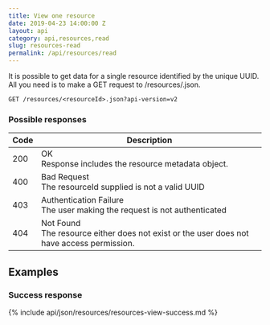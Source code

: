 ```yaml
---
title: View one resource
date: 2019-04-23 14:00:00 Z
layout: api
category: api,resources,read
slug: resources-read
permalink: /api/resources/read
---
```

It is possible to get data for a single resource identified by the unique UUID. All you need is to make a GET request to /resources/<resourceId>.json.

```
GET /resources/<resourceId>.json?api-version=v2
```

### Possible responses

<table class="table-parameters">
    <thead>
        <tr>
            <th>Code</th>
            <th>Description</th>
        </tr>
    </thead>
    <tbody>
        <tr>
            <td>200</td>
            <td>OK<br/>
            Response includes the resource metadata object.</td>
        </tr>
        <tr>
            <td>400</td>
            <td>Bad Request<br/>
            The resourceId supplied is not a valid UUID</td>
        </tr>
        <tr>
            <td>403</td>
            <td>Authentication Failure<br/>
            The user making the request is not authenticated</td>
        </tr>
        <tr>
            <td>404</td>
            <td>Not Found<br/>
            The resource either does not exist or the user does not have access permission.</td>
        </tr>
    </tbody>
</table>

## Examples
### Success response

{% include api/json/resources/resources-view-success.md %}
